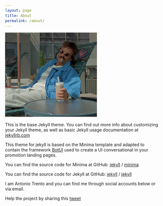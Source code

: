 ```yaml
---
layout: page
title: About
permalink: /about/
---
```


![Hello there](/assets/img/hello-about.gif)

This is the base Jekyll theme. You can find out more info about customizing your Jekyll theme, as well as basic Jekyll usage documentation at [jekyllrb.com](https://jekyllrb.com/)

This theme for jekyll is based on the Minima template and adapted to contain the framework [BotUI](https://github.com/moinism/botui) used to create a UI conversational in your promotion landing pages.

You can find the source code for Minima at GitHub:
[jekyll][jekyll-organization] /
[minima](https://github.com/jekyll/minima)

You can find the source code for Jekyll at GitHub:
[jekyll][jekyll-organization] /
[jekyll](https://github.com/jekyll/jekyll)


[jekyll-organization]: https://github.com/jekyll

I am Antonio Trento and you can find me through social accounts below or via email.

Help the project by sharing this [tweet](https://twitter.com/lantoniotrento/status/894954672921997312) 
